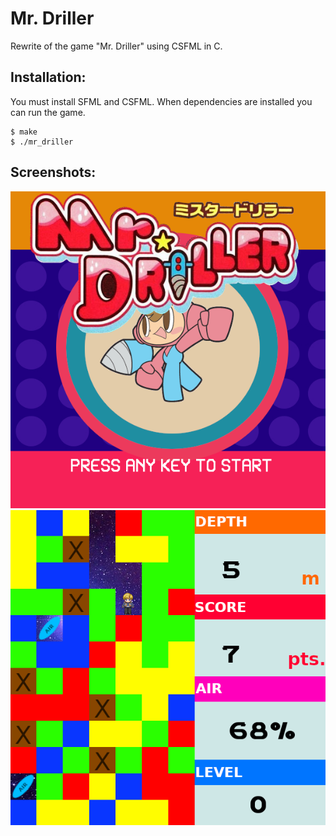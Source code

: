 # Mr. Driller

Rewrite of the game "Mr. Driller" using CSFML in C.

## Installation:
You must install SFML and CSFML.
When dependencies are installed you can run the game.
```
$ make
$ ./mr_driller
```
## Screenshots:
![](screenshots/1.png)
![](screenshots/2.png)
